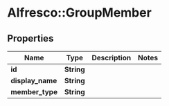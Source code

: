 # Alfresco::GroupMember

## Properties
Name | Type | Description | Notes
------------ | ------------- | ------------- | -------------
**id** | **String** |  | 
**display_name** | **String** |  | 
**member_type** | **String** |  | 


